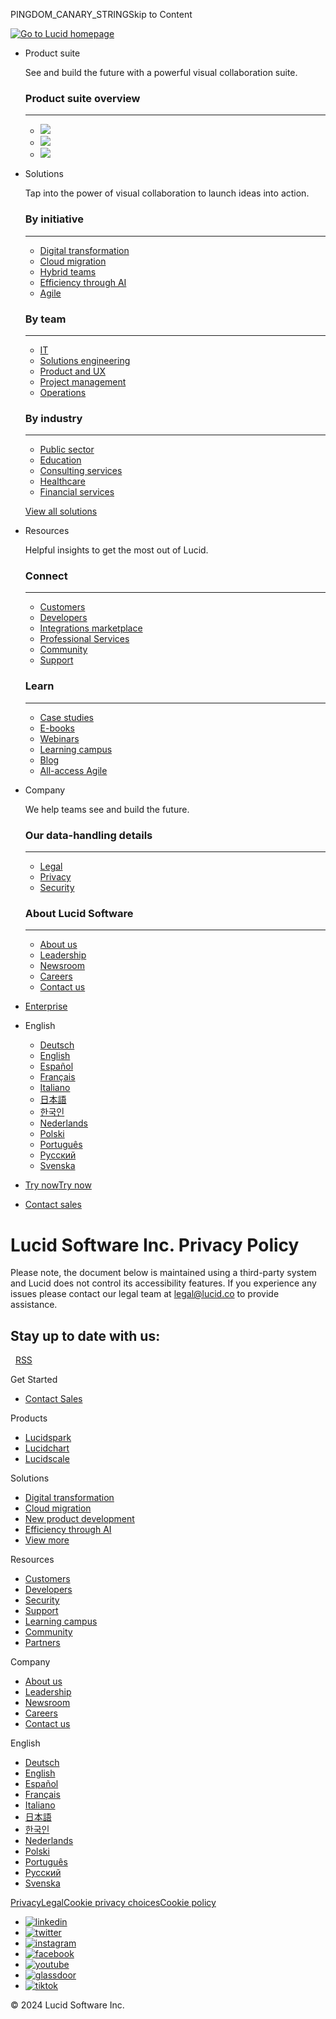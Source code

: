 PINGDOM\_CANARY\_STRINGSkip to Content

[![Go to Lucid homepage](https://cdn-cashy-static-assets.lucid.co/lucid/logos/lucid.svg)](https://lucid.co/)

* Product suite
    
    See and build the future with a powerful visual collaboration suite.
    
    ### Product suite overview
    
    * * *
    
    * [![](https://corporate-assets.lucid.co/co/120f906d-9405-4960-a68b-ff08a452835a.svg?v=1709700546459)](https://www.lucidchart.com/pages/)
    * [![](https://corporate-assets.lucid.co/co/9af2902e-a123-4e64-abd0-9326a6db3a29.svg?v=1709700548195)](https://lucidspark.com/)
    * [![](https://corporate-assets.lucid.co/co/f3177829-1082-487d-928f-8bc61223b56f.svg?v=1709700549958)](https://lucidscale.com/)
    
* Solutions
    
    Tap into the power of visual collaboration to launch ideas into action.
    
    ### By initiative
    
    * * *
    
    * [Digital transformation](https://lucid.co/solutions/digital-transformation)
    * [Cloud migration](https://lucid.co/solutions/cloud-migration)
    * [Hybrid teams](https://lucid.co/solutions/hybrid-teams)
    * [Efficiency through AI](https://lucid.co/platform/ai)
    * [Agile](https://lucid.co/solutions/agile)
    
    ### By team
    
    * * *
    
    * [IT](https://lucid.co/solutions/it)
    * [Solutions engineering](https://lucid.co/solutions/engineering)
    * [Product and UX](https://lucid.co/solutions/product-ux)
    * [Project management](https://lucid.co/solutions/project-management)
    * [Operations](https://lucid.co/solutions/operations)
    
    ### By industry
    
    * * *
    
    * [Public sector](https://lucid.co/solutions/government)
    * [Education](https://lucid.co/solutions/education)
    * [Consulting services](https://lucid.co/solutions/consulting)
    * [Healthcare](https://lucid.co/solutions/healthcare)
    * [Financial services](https://lucid.co/solutions/financial-services)
    
    [View all solutions](https://lucid.co/solutions)
    
* Resources
    
    Helpful insights to get the most out of Lucid.
    
    ### Connect
    
    * * *
    
    * [Customers](https://lucid.co/customers)
    * [Developers](https://lucid.co/developers)
    * [Integrations marketplace](https://lucid.co/marketplace/overview)
    * [Professional Services](https://lucid.co/professional-services)
    * [Community](https://community.lucid.co/)
    * [Support](https://help.lucid.co/hc/)
    
    ### Learn
    
    * * *
    
    * [Case studies](https://lucid.co/resources/case-studies)
    * [E-books](https://lucid.co/resources/ebooks)
    * [Webinars](https://lucid.co/resources/webinars)
    * [Learning campus](https://lucid.co/learning-campus)
    * [Blog](https://lucid.co/blog)
    * [All-access Agile](https://lucid.co/all-access-agile)
    
* Company
    
    We help teams see and build the future.
    
    ### Our data-handling details
    
    * * *
    
    * [Legal](https://lucid.co/legal)
    * [Privacy](https://lucid.co/privacy)
    * [Security](https://lucid.co/security)
    
    ### About Lucid Software
    
    * * *
    
    * [About us](https://lucid.co/about)
    * [Leadership](https://lucid.co/leadership)
    * [Newsroom](https://lucid.co/newsroom)
    * [Careers](https://lucid.co/careers)
    * [Contact us](https://lucid.co/contact-us)
    
* [Enterprise](https://lucid.co/enterprise)

* English
    
    * [Deutsch](https://lucid.co/de)
    * [English](https://lucid.co/)
    * [Español](https://lucid.co/es)
    * [Français](https://lucid.co/fr)
    * [Italiano](https://lucid.co/it)
    * [日本語](https://lucid.co/ja)
    * [한국인](https://lucid.co/ko)
    * [Nederlands](https://lucid.co/nl)
    * [Polski](https://lucid.co/pl)
    * [Português](https://lucid.co/pt)
    * [Pусский](https://lucid.co/ru)
    * [Svenska](https://lucid.co/sv)
    
* [Try now](https://lucid.co/try-now)[Try now](https://lucid.co/try-now)
* [Contact sales](https://lucid.co/contact/contact-sales)

Lucid Software Inc. Privacy Policy
==================================

Please note, the document below is maintained using a third-party system and Lucid does not control its accessibility features. If you experience any issues please contact our legal team at [legal@lucid.co](mailto:legal@lucid.co) to provide assistance.

Stay up to date with us:
------------------------

  [RSS](https://lucid.co/legal-rss.xml)

Get Started

* [Contact Sales](https://lucid.co/contact/contact-sales)

Products

* [Lucidspark](https://lucidspark.com/)
* [Lucidchart](https://www.lucidchart.com/pages/)
* [Lucidscale](https://lucidscale.com/)

Solutions

* [Digital transformation](https://lucid.co/solutions/digital-transformation)
* [Cloud migration](https://lucid.co/solutions/cloud-migration)
* [New product development](https://lucid.co/solutions/product-development)
* [Efficiency through AI](https://lucid.co/platform/ai)
* [View more](https://lucid.co/solutions-hub)

Resources

* [Customers](https://lucid.co/customers)
* [Developers](https://lucid.co/developers)
* [Security](https://lucid.co/security)
* [Support](https://help.lucid.co/hc/)
* [Learning campus](https://lucid.co/learning-campus)
* [Community](https://community.lucid.co/)
* [Partners](https://lucid.co/partners)

Company

* [About us](https://lucid.co/about)
* [Leadership](https://lucid.co/leadership)
* [Newsroom](https://lucid.co/newsroom)
* [Careers](https://lucid.co/careers)
* [Contact us](https://lucid.co/contact-us)

English

* [Deutsch](https://lucid.co/de/privacy)
* [English](https://lucid.co/privacy)
* [Español](https://lucid.co/es)
* [Français](https://lucid.co/fr/privacy)
* [Italiano](https://lucid.co/it)
* [日本語](https://lucid.co/ja)
* [한국인](https://lucid.co/ko)
* [Nederlands](https://lucid.co/nl)
* [Polski](https://lucid.co/pl)
* [Português](https://lucid.co/pt)
* [Pусский](https://lucid.co/ru)
* [Svenska](https://lucid.co/sv)

[Privacy](https://lucid.co/privacy)[Legal](https://lucid.co/legal)[Cookie privacy choices](#cookie-preference)[Cookie policy](https://lucid.co/cookies)

* [![linkedin](https://cdn-cashy-static-assets.lucidchart.com/marketing/pages/chart/footer/linkedin-black.svg)](https://www.linkedin.com/company/lucidsoftware)
* [![twitter](https://cdn-cashy-static-assets.lucidchart.com/marketing/pages/chart/Footer/twitter-x-logo-black.svg)](https://www.twitter.com/Lucidsoftware)
* [![instagram](https://cdn-cashy-static-assets.lucidchart.com/marketing/pages/chart/footer/instagram-black.svg)](https://www.instagram.com/lucidsoftware)
* [![facebook](https://cdn-cashy-static-assets.lucidchart.com/marketing/pages/chart/footer/facebook-black.svg)](https://www.facebook.com/lucidsoftware)
* [![youtube](https://cdn-cashy-static-assets.lucidchart.com/marketing/pages/chart/footer/youtube-black.svg)](https://www.youtube.com/channel/UCnd94o169CbOIJyiEUkTL2A)
* [![glassdoor](https://cdn-cashy-static-assets.lucidchart.com/marketing/pages/chart/footer/glassdoor-black.svg)](https://www.glassdoor.com/Overview/Working-at-Lucid-Software-EI_IE636868.11,25.htm)
* [![tiktok](https://cdn-cashy-static-assets.lucidchart.com/marketing/pages/chart/Footer/TikTok-Social-logo-Black.svg)](https://www.tiktok.com/@lucid_software)

© 2024 Lucid Software Inc.